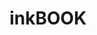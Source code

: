 ---
title: inkBOOK 
member_url: https://inkbook.pl/
geographies: ["Poland"]
based: ["Poland"]
ig: ["Readium", "LCP"] 
services: [""] 
tags: [""]
categories: ["Technology providers "]
summary: "inkBOOK is the developer of e-ink Readers and Readium-based mobile applications that support the LCP DRM."
press:
active: true
layout: members
showReadTime: false
showDate: false
permalink: ""
date: 
featureImage: "https://inkbook.pl/upload/inkbook/logos//inkBOOK-Logo%282%29.svg"
--- 
